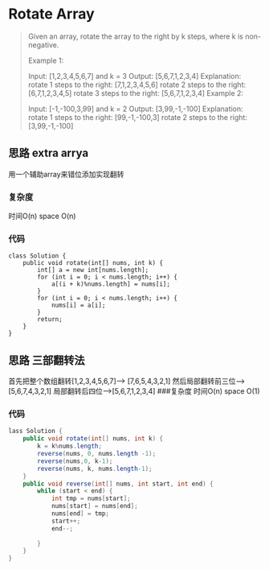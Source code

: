 # Rotate Array
> Given an array, rotate the array to the right by k steps, where k is non-negative.
> 
> Example 1:
> 
> Input: [1,2,3,4,5,6,7] and k = 3
> Output: [5,6,7,1,2,3,4]
> Explanation:
> rotate 1 steps to the right: [7,1,2,3,4,5,6]
> rotate 2 steps to the right: [6,7,1,2,3,4,5]
> rotate 3 steps to the right: [5,6,7,1,2,3,4]
> Example 2:
> 
> Input: [-1,-100,3,99] and k = 2
> Output: [3,99,-1,-100]
> Explanation: 
> rotate 1 steps to the right: [99,-1,-100,3]
> rotate 2 steps to the right: [3,99,-1,-100]

## 思路 extra arrya
用一个辅助array来错位添加实现翻转
### 复杂度
时间O(n) space O(n)

### 代码
```
class Solution {
    public void rotate(int[] nums, int k) {
        int[] a = new int[nums.length];
        for (int i = 0; i < nums.length; i++) {
            a[(i + k)%nums.length] = nums[i];
        }
        for (int i = 0; i < nums.length; i++) {
            nums[i] = a[i];
        }
        return;
    }
}

```
## 思路 三部翻转法
首先把整个数组翻转[1,2,3,4,5,6,7]--> [7,6,5,4,3,2,1]
然后局部翻转前三位-->[5,6,7,4,3,2,1] 局部翻转后四位-->[5,6,7,1,2,3,4]
###复杂度
时间O(n) space O(1)
### 代码
```java
lass Solution {
    public void rotate(int[] nums, int k) {
        k = k%nums.length;
        reverse(nums, 0, nums.length -1);
        reverse(nums,0, k-1);
        reverse(nums, k, nums.length-1);
    }
    public void reverse(int[] nums, int start, int end) {
        while (start < end) {
            int tmp = nums[start];
            nums[start] = nums[end];
            nums[end] = tmp;
            start++;
            end--;
            
        }
    }
}

```

